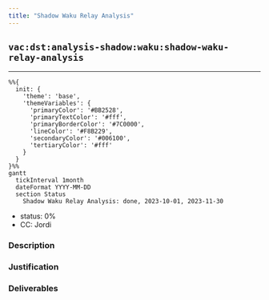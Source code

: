 ```yaml
---
title: "Shadow Waku Relay Analysis"
---
```

## `vac:dst:analysis-shadow:waku:shadow-waku-relay-analysis`
---

```mermaid
%%{ 
  init: { 
    'theme': 'base', 
    'themeVariables': { 
      'primaryColor': '#BB2528', 
      'primaryTextColor': '#fff', 
      'primaryBorderColor': '#7C0000', 
      'lineColor': '#F8B229', 
      'secondaryColor': '#006100', 
      'tertiaryColor': '#fff' 
    } 
  } 
}%%
gantt
  tickInterval 1month
  dateFormat YYYY-MM-DD 
  section Status
    Shadow Waku Relay Analysis: done, 2023-10-01, 2023-11-30
```

- status: 0%
- CC: Jordi

### Description


### Justification


### Deliverables



